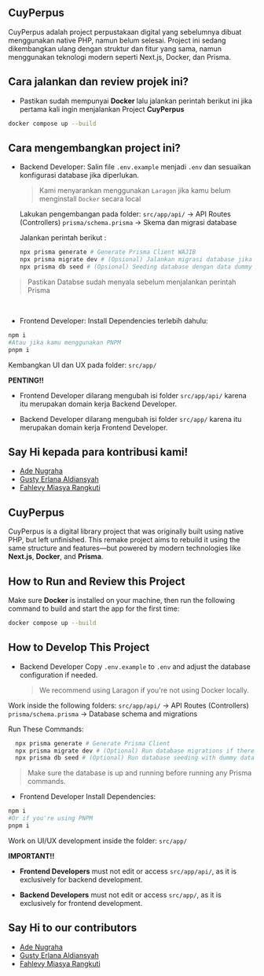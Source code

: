 ## CuyPerpus

CuyPerpus adalah project perpustakaan digital yang sebelumnya dibuat menggunakan native PHP, namun belum selesai. Project ini sedang dikembangkan ulang dengan struktur dan fitur yang sama, namun menggunakan teknologi modern seperti Next.js, Docker, dan Prisma.

## Cara jalankan dan review projek ini?

- Pastikan sudah mempunyai **Docker** lalu jalankan perintah berikut ini jika pertama kali ingin menjalankan Project **CuyPerpus**

```bash
docker compose up --build
```

## Cara mengembangkan project ini?

- Backend Developer:
  Salin file `.env.example` menjadi `.env` dan sesuaikan konfigurasi database jika diperlukan.

  > Kami menyarankan menggunakan `Laragon` jika kamu belum menginstall `Docker` secara local

  Lakukan pengembangan pada folder:
  `src/app/api/` -> API Routes (Controllers)
  `prisma/schema.prisma` -> Skema dan migrasi database

  Jalankan perintah berikut :

  ```bash
  npx prisma generate # Generate Prisma Client WAJIB
  npx prisma migrate dev # (Opsional) Jalankan migrasi database jika belum ada database
  npx prisma db seed # (Opsional) Seeding database dengan data dummy yang sudah ditentukan
  ```

> Pastikan Databse sudah menyala sebelum menjalankan perintah Prisma

  <br>

- Frontend Developer:
  Install Dependencies terlebih dahulu:

```bash
npm i
#Atau jika kamu menggunakan PNPM
pnpm i
```

Kembangkan UI dan UX pada folder:
`src/app/`

**PENTING!!**

- Frontend Developer dilarang mengubah isi folder `src/app/api/` karena itu merupakan domain kerja Backend Developer.

- Backend Developer dilarang mengubah isi folder `src/app/` karena itu merupakan domain kerja Frontend Developer.

## Say Hi kepada para kontribusi kami!

- [Ade Nugraha](https://github.com/ade-nugraha306)
- [Gusty Erlana Aldiansyah](https://github.com/crytomzrt)
- [Fahlevy Miasya Rangkuti](https://github.com/Rangkuti-Code)

## CuyPerpus

CuyPerpus is a digital library project that was originally built using native PHP, but left unfinished. This remake project aims to rebuild it using the same structure and features—but powered by modern technologies like **Next.js**, **Docker**, and **Prisma**.

## How to Run and Review this Project

Make sure **Docker** is installed on your machine, then run the following command to build and start the app for the first time:

```bash
docker compose up --build
```

## How to Develop This Project

- Backend Developer
  Copy `.env.example` to `.env` and adjust the database configuration if needed.
  > We recommend using Laragon if you're not using Docker locally.

Work inside the following folders:
`src/app/api/` → API Routes (Controllers)
`prisma/schema.prisma` → Database schema and migrations

Run These Commands:

```bash
  npx prisma generate # Generate Prisma Client
  npx prisma migrate dev # (Optional) Run database migrations if there are no databases on your local machine
  npx prisma db seed # (Optional) Run database seeding with dummy data
```

> Make sure the database is up and running before running any Prisma commands.

- Frontend Developer
  Install Dependencies:

```bash
npm i
#Or if you're using PNPM
pnpm i
```

Work on UI/UX development inside the folder:
`src/app/`

**IMPORTANT!!**

- **Frontend Developers** must not edit or access `src/app/api/`, as it is exclusively for backend development.

- **Backend Developers** must not edit or access `src/app/`, as it is exclusively for frontend development.

## Say Hi to our contributors

- [Ade Nugraha](https://github.com/ade-nugraha306)
- [Gusty Erlana Aldiansyah](https://github.com/crytomzrt)
- [Fahlevy Miasya Rangkuti](https://github.com/Rangkuti-Code)

